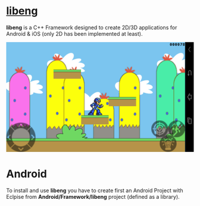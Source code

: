 # [libeng](https://github.com/STUDIO-Artaban/libeng.git)
**libeng** is a C++ Framework designed to create 2D/3D applications for Android &amp; iOS (only 2D has been implemented at least).

![MegaMan level](https://github.com/STUDIO-Artaban/libeng/blob/master/Android/Screenshots/LevelMega.png)

# Android
To install and use **libeng** you have to create first an Android Project with Eclpise from **Android/Framework/libeng** project (defined as a library).
